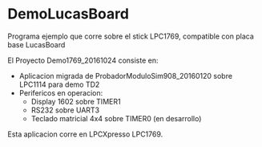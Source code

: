 # DemoLucasBoard

Programa ejemplo que corre sobre el stick LPC1769, compatible con placa base LucasBoard

El Proyecto Demo1769_20161024 consiste en:

- Aplicacion migrada de ProbadorModuloSim908_20160120 sobre LPC1114 para demo TD2
- Perifericos en operacion:
	- Display 1602 sobre TIMER1
	- RS232 sobre UART3
	- Teclado matricial 4x4 sobre TIMER0 (en desarrollo)

Esta aplicacion corre en LPCXpresso LPC1769.
